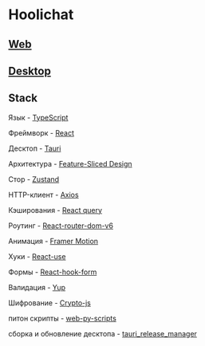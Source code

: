 # Hoolichat

## [Web](http://hoolichat.online/registration)
## [Desktop](https://drive.google.com/drive/folders/1Eqp-9qxTKzU92_G8PsfcsNT11QXwPGJN)

## Stack

Язык - [TypeScript](https://www.typescriptlang.org/)

Фреймворк - [React](https://reactjs.org/)

Десктоп -  [Tauri](https://tauri.app/)

Архитектура - [Feature-Sliced Design](https://feature-sliced.design/) 

Стор - [Zustand](https://docs.pmnd.rs/zustand/getting-started/introduction)

HTTP-клиент - [Axios](https://axios-http.com/docs/intro)

Кэширования - [React query](https://tanstack.com/query/v4/docs/react/overview)

Роутинг - [React-router-dom-v6](https://reactrouter.com/en/main/start/overview)

Анимация - [Framer Motion](https://www.framer.com/motion/)

Хуки - [React-use](https://www.npmjs.com/package/react-use)

Формы - [React-hook-form](https://react-hook-form.com/)

Валидация - [Yup](https://www.npmjs.com/package/yup)

Шифрование - [Crypto-js](https://www.npmjs.com/package/crypto-js)

питон скрипты - [web-py-scripts](https://github.com/egor6-66/web-py-scripts)

сборка и обновление десктопа - [tauri_release_manager](https://github.com/egor6-66/tauri_release_manager)

